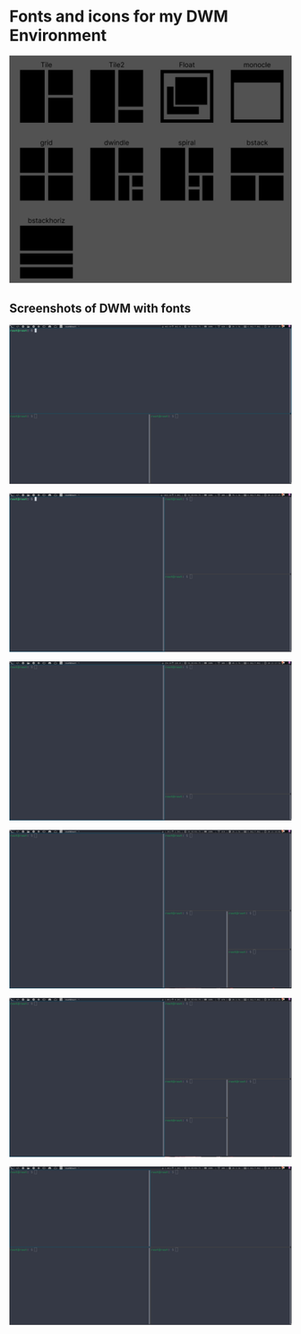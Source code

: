 # Fonts and icons for my DWM Environment

<p>
	<img src="https://raw.githubusercontent.com/My-DWM-Environment/fonts/master/images/LayoutFont_image_1.jpg">
</p>

## Screenshots of DWM with fonts

<p>
	<img src="https://raw.githubusercontent.com/My-DWM-Environment/fonts/master/images/image_2.jpg">
</p>
<p>
	<img src="https://raw.githubusercontent.com/My-DWM-Environment/fonts/master/images/image_3.jpg">
</p>
<p>
	<img src="https://raw.githubusercontent.com/My-DWM-Environment/fonts/master/images/image_4.jpg">
</p>
<p>
	<img src="https://raw.githubusercontent.com/My-DWM-Environment/fonts/master/images/image_5.jpg">
</p>
<p>
	<img src="https://raw.githubusercontent.com/My-DWM-Environment/fonts/master/images/image_6.jpg">
</p>
<p>
	<img src="https://raw.githubusercontent.com/My-DWM-Environment/fonts/master/images/image_7.jpg">
</p>
